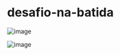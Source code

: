 # desafio-na-batida
![image](https://github.com/nayaradias1/desafio-na-batida/assets/108825601/8f119331-74e1-464b-945e-2e908edf78bf)


![image](https://github.com/nayaradias1/desafio-na-batida/assets/108825601/b509ada9-967c-4032-8b40-29d2751e64eb)

